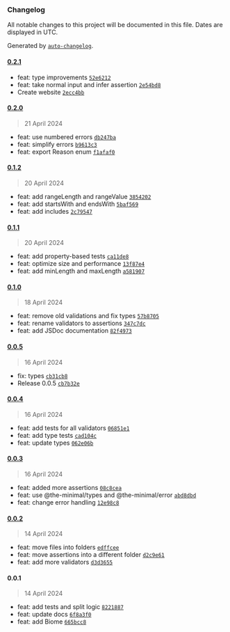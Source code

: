 ### Changelog

All notable changes to this project will be documented in this file. Dates are displayed in UTC.

Generated by [`auto-changelog`](https://github.com/CookPete/auto-changelog).

#### [0.2.1](https://github.com/the-minimal/validator/compare/0.2.0...0.2.1)

- feat: type improvements [`52e6212`](https://github.com/the-minimal/validator/commit/52e6212a3886339b25c0e7a6e68cc9753bb1fc2d)
- feat: take normal input and infer assertion [`2e54bd8`](https://github.com/the-minimal/validator/commit/2e54bd800f4a327b7a35e00077da5df29d49a29a)
- Create website [`2ecc4bb`](https://github.com/the-minimal/validator/commit/2ecc4bb051c53a0919c2c6223902b68e93490b22)

#### [0.2.0](https://github.com/the-minimal/validator/compare/0.1.2...0.2.0)

> 21 April 2024

- feat: use numbered errors [`db247ba`](https://github.com/the-minimal/validator/commit/db247babd73114644448d60359cacd02fbbb4645)
- feat: simplify errors [`b9613c3`](https://github.com/the-minimal/validator/commit/b9613c3c6cb6e9e699323e5623eee5a9962b3dc2)
- feat: export Reason enum [`f1afaf0`](https://github.com/the-minimal/validator/commit/f1afaf0673e98e93e97d72d76193e97af86b5ba1)

#### [0.1.2](https://github.com/the-minimal/validator/compare/0.1.1...0.1.2)

> 20 April 2024

- feat: add rangeLength and rangeValue [`3854202`](https://github.com/the-minimal/validator/commit/3854202e937191d57a7d709597646e08a60b7b7d)
- feat: add startsWith and endsWith [`5baf569`](https://github.com/the-minimal/validator/commit/5baf56911f635ac6537ba96b3bc785df5e49922d)
- feat: add includes [`2c79547`](https://github.com/the-minimal/validator/commit/2c795479604d77f0245a8b1931c926f1d44dc5f6)

#### [0.1.1](https://github.com/the-minimal/validator/compare/0.1.0...0.1.1)

> 20 April 2024

- feat: add property-based tests [`ca11de8`](https://github.com/the-minimal/validator/commit/ca11de8f626e056f349da0ffb0bbd4d4561748da)
- feat: optimize size and performance [`13f87e4`](https://github.com/the-minimal/validator/commit/13f87e48d6975221468e096a7c1e6db16b61a0c5)
- feat: add minLength and maxLength [`a581907`](https://github.com/the-minimal/validator/commit/a581907e9b6de91fe8b4e61384d6acf706167703)

#### [0.1.0](https://github.com/the-minimal/validator/compare/0.0.5...0.1.0)

> 18 April 2024

- feat: remove old validations and fix types [`57b8705`](https://github.com/the-minimal/validator/commit/57b870562fa2054dbe98b736a489d0136c2475a1)
- feat: rename validators to assertions [`347c7dc`](https://github.com/the-minimal/validator/commit/347c7dc75ab8f37d9c37ab5b482419cc3924257d)
- feat: add JSDoc documentation [`82f4973`](https://github.com/the-minimal/validator/commit/82f4973a8f1e6c2e1607b4e0fe96083dc2ef08e9)

#### [0.0.5](https://github.com/the-minimal/validator/compare/0.0.4...0.0.5)

> 16 April 2024

- fix: types [`cb31cb8`](https://github.com/the-minimal/validator/commit/cb31cb88487ba9c7135262edc97eac60c353eb5b)
- Release 0.0.5 [`cb7b32e`](https://github.com/the-minimal/validator/commit/cb7b32e358d833a8cafdf844b8baf544aacd4e54)

#### [0.0.4](https://github.com/the-minimal/validator/compare/0.0.3...0.0.4)

> 16 April 2024

- feat: add tests for all validators [`06851e1`](https://github.com/the-minimal/validator/commit/06851e1d0d1fd26c23af087a9c6f1b4e58c6750c)
- feat: add type tests [`cad104c`](https://github.com/the-minimal/validator/commit/cad104c75ea714f4073a6c25fce106958023dcb8)
- feat: update types [`062e06b`](https://github.com/the-minimal/validator/commit/062e06bd235abc02400eae5ba720cad33f508fa7)

#### [0.0.3](https://github.com/the-minimal/validator/compare/0.0.2...0.0.3)

> 16 April 2024

- feat: added more assertions [`08c8cea`](https://github.com/the-minimal/validator/commit/08c8cea2ce911c9f95a6e5396dcb5eb1f273a078)
- feat: use @the-minimal/types and @the-minimal/error [`abd8dbd`](https://github.com/the-minimal/validator/commit/abd8dbd560fe9bfa111c45e2b0062608c043ec59)
- feat: change error handling [`12e98c8`](https://github.com/the-minimal/validator/commit/12e98c859f320029dd3e1a189e59f0568d2392a9)

#### [0.0.2](https://github.com/the-minimal/validator/compare/0.0.1...0.0.2)

> 14 April 2024

- feat: move files into folders [`edffcee`](https://github.com/the-minimal/validator/commit/edffcee73583a1c55f875127c87773fc2a7328b2)
- feat: move assertions into a different folder [`d2c9e61`](https://github.com/the-minimal/validator/commit/d2c9e6176964992496a80b24aae07588c04b301e)
- feat: add more validators [`d3d3655`](https://github.com/the-minimal/validator/commit/d3d36553bb4a65dd29314cbd18bf83f7529e0afd)

#### 0.0.1

> 14 April 2024

- feat: add tests and split logic [`8221887`](https://github.com/the-minimal/validator/commit/8221887c905d8b0da6e415078cd1b8ba760baf1a)
- feat: update docs [`6f8a3f0`](https://github.com/the-minimal/validator/commit/6f8a3f0fd63a2cc8651816e394bead18328a994d)
- feat: add Biome [`665bcc8`](https://github.com/the-minimal/validator/commit/665bcc8bd041ae496c2ed40586143430c6a2e11e)
